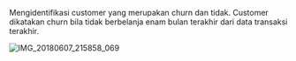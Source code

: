 Mengidentifikasi customer yang merupakan churn dan tidak. Customer dikatakan churn bila tidak berbelanja enam bulan terakhir dari data transaksi terakhir.

![IMG_20180607_215858_069](https://user-images.githubusercontent.com/33500914/110458810-c8921f00-80fe-11eb-94a8-f54fa27a0eaa.jpg)
